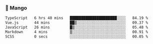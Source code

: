 ### 🥭 Mango

<!--START_SECTION:waka-->

```txt
TypeScript   6 hrs 40 mins   █████████████████████░░░░   84.19 %
Vue.js       44 mins         ██▒░░░░░░░░░░░░░░░░░░░░░░   09.37 %
JavaScript   26 mins         █▒░░░░░░░░░░░░░░░░░░░░░░░   05.48 %
Markdown     4 mins          ▒░░░░░░░░░░░░░░░░░░░░░░░░   00.91 %
SCSS         0 secs          ░░░░░░░░░░░░░░░░░░░░░░░░░   00.05 %
```

<!--END_SECTION:waka-->

